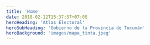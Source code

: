 ```yaml
---
title: 'Home'
date: 2018-02-12T15:37:57+07:00
heroHeading: 'Atlas Electoral'
heroSubHeading: 'Gobierno de la Provincia de Tucumán'
heroBackground: 'images/mapa_tinta.jpeg'
---
```

